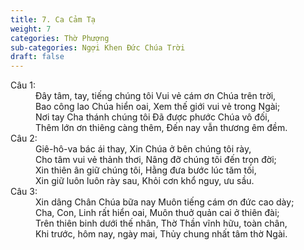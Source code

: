 ```yaml
---
title: 7. Ca Cảm Tạ
weight: 7
categories: Thờ Phượng
sub-categories: Ngợi Khen Đức Chúa Trời
draft: false
---
```

<dl><dt>Câu 1:</dt><dd data-verse="1">Đây tâm, tay, tiếng chúng tôi Vui vẻ cám ơn Chúa trên trời, <br/>Bao công lao Chúa hiển oai, Xem thế giới vui vẻ trong Ngài; <br/>Nơi tay Cha thánh chúng tôi Đã được phước Chúa vô đối, <br/>Thêm lớn ơn thiêng càng thêm, Đến nay vẫn thương êm đềm. </dd><dt>Câu 2:</dt><dd data-verse="2">Giê-hô-va bác ái thay, Xin Chúa ở bên chúng tôi rày, <br/>Cho tâm vui vẻ thảnh thơi, Nâng đỡ chúng tôi đến trọn đời; <br/>Xin thiên ân giữ chúng tôi, Hằng đưa bước lúc tăm tối, <br/>Xin giữ luôn luôn rày sau, Khỏi cơn khổ nguy, ưu sầu. </dd><dt>Câu 3:</dt><dd data-verse="3">Xin dâng Chân Chúa bữa nay Muôn tiếng cám ơn đức cao dày; <br/>Cha, Con, Linh rất hiển oai, Muôn thuở quản cai ở thiên đài; <br/>Trên thiên binh dưới thế nhân, Thờ Thần vĩnh hữu, toàn chân, <br/>Khi trước, hôm nay, ngày mai, Thủy chung nhất tâm thờ Ngài. </dd></dl>